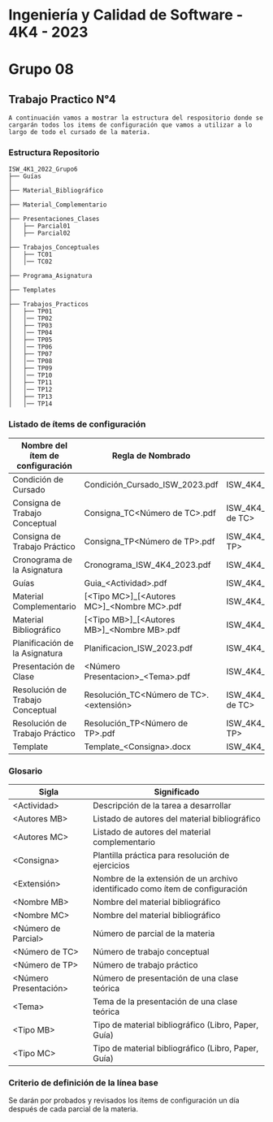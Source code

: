 # Ingeniería y Calidad de Software - 4K4 - 2023
# Grupo 08

## Trabajo Practico N°4

	A continuación vamos a mostrar la estructura del respositorio donde se cargarán todos los items de configuración que vamos a utilizar a lo largo de todo el cursado de la materia.

### Estructura Repositorio
```
ISW_4K1_2022_Grupo6
├── Guías
│  
├── Material_Bibliográfico
│   
├── Material_Complementario
│   
├── Presentaciones_Clases
│   ├── Parcial01
│   ├── Parcial02
│   
├── Trabajos_Conceptuales
│   ├── TC01
│   │── TC02
│ 
├── Programa_Asignatura
│ 
├── Templates
│ 
├── Trabajos_Practicos
│   ├── TP01
│   │── TP02
│   ├── TP03
│   │── TP04
│   ├── TP05
│   │── TP06
│   ├── TP07
│   │── TP08
│   ├── TP09
│   │── TP10
│   ├── TP11
│   │── TP12
│   ├── TP13
│   │── TP14
```
### Listado de ítems de configuración

| Nombre del ítem de configuración  |Regla de Nombrado              |Ubicación |
|-----------------------------------|-------------------------------|-----------------------------|
|Condición de Cursado|Condición_Cursado_ISW_2023.pdf           | ISW_4K4_2023_Grupo8/ProgramaAsignatura          |
|Consigna de Trabajo Conceptual          |Consigna_TC<Número de TC>.pdf            |ISW_4K4_2023_Grupo8/Trabajos_Conceptuales/TC<Número de TC>         |
|Consigna de Trabajo Práctico       |Consigna_TP<Número de TP>.pdf|ISW_4K4_2023_Grupo8/Trabajos_Practicos/TP<Número de TP>|
|Cronograma de la Asignatura         |Cronograma_ISW_4K4_2023.pdf|ISW_4K4_2023_Grupo8/ProgramaAsignatura|
|Guías         |Guia_\<Actividad>.pdf|ISW_4K4_2023_Grupo8/Guias|
|Material Complementario          |[\<Tipo MC>]\_[\<Autores MC>]_\<Nombre MC>.pdf|ISW_4K4_2023_Grupo8/Material_Complementario|
|Material Bibliográfico          |[\<Tipo MB>]\_[\<Autores MB>]_\<Nombre MB>.pdf|ISW_4K4_2023_Grupo8/Material_Bibliografico|
|Planificación de la Asignatura         |Planificacion_ISW_2023.pdf|ISW_4K4_2023_Grupo8/ProgramaAsignatura|
|Presentación de Clase         |<Número Presentacion>_\<Tema>.pdf|ISW_4K4_2023_Grupo8/Teoria/Parcial<Número de Parcial>|
|Resolución de Trabajo Conceptual|Resolución_TC<Número de TC>.<extensión>|ISW_4K4_2023_Grupo8/Trabajos_Conceptuales/TC<Número de TC>|
|Resolución de Trabajo Práctico        |Resolución_TP<Número de TP>.pdf|ISW_4K4_2023_Grupo8/Trabajos_Practicos/TP<Número de TP>|
|Template|Template_\<Consigna>.docx|ISW_4K4_2023_Grupo8/Templates|

### Glosario

| Sigla| Significado |
| ------------------------------ | ---------------------------------------------------------------|
|\<Actividad>  | Descripción de la tarea a desarrollar|
|\<Autores MB>  |Listado de autores del material bibliográfico |
|\<Autores MC>  |Listado de autores del material complementario |
|\<Consigna>  | Plantilla práctica para resolución de ejercicios|
| \<Extensión> | Nombre de la extensión de un archivo identificado como ítem de configuración|
| \<Nombre MB> | Nombre del material bibliográfico|
| \<Nombre MC> | Nombre del material bibliográfico|
| <Número de Parcial> | Número de parcial de la materia|
| <Número de TC> |Número de trabajo conceptual |
| <Número de TP> |Número de trabajo práctico |
| <Número Presentación> |Número de presentación de una clase teórica |
| \<Tema> |Tema de la presentación de una clase teórica |
| \<Tipo MB> |Tipo de material bibliográfico (Libro, Paper, Guía) |
| \<Tipo MC> |Tipo de material bibliográfico (Libro, Paper, Guía) |

### Criterio de definición de la línea base

Se darán por probados y revisados los ítems de configuración un día después de cada parcial de la materia.

```
